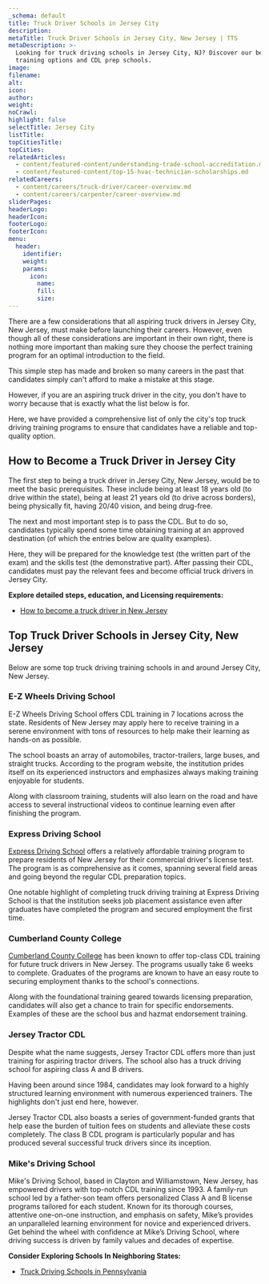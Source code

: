 ```yaml
---
_schema: default
title: Truck Driver Schools in Jersey City
description:
metaTitle: Truck Driver Schools in Jersey City, New Jersey | TTS
metaDescription: >-
  Looking for truck driving schools in Jersey City, NJ? Discover our best
  training options and CDL prep schools.
image:
filename:
alt:
icon:
author:
weight:
noCrawl:
highlight: false
selectTitle: Jersey City
listTitle:
topCitiesTitle:
topCities:
relatedArticles:
  - content/featured-content/understanding-trade-school-accreditation.md
  - content/featured-content/top-15-hvac-technician-scholarships.md
relatedCareers:
  - content/careers/truck-driver/career-overview.md
  - content/careers/carpenter/career-overview.md
sliderPages:
headerLogo:
headerIcon:
footerLogo:
footerIcon:
menu:
  header:
    identifier:
    weight:
    params:
      icon:
        name:
        fill:
        size:
---
```

There are a few considerations that all aspiring truck drivers in Jersey City, New Jersey, must make before launching their careers. However, even though all of these considerations are important in their own right, there is nothing more important than making sure they choose the perfect training program for an optimal introduction to the field.

This simple step has made and broken so many careers in the past that candidates simply can't afford to make a mistake at this stage.

However, if you are an aspiring truck driver in the city, you don't have to worry because that is exactly what the list below is for.

Here, we have provided a comprehensive list of only the city's top truck driving training programs to ensure that candidates have a reliable and top-quality option.

## **How to Become a Truck Driver in Jersey City**

The first step to being a truck driver in Jersey City, New Jersey, would be to meet the basic prerequisites. These include being at least 18 years old (to drive within the state), being at least 21 years old (to drive across borders), being physically fit, having 20/40 vision, and being drug-free.

The next and most important step is to pass the CDL. But to do so, candidates typically spend some time obtaining training at an approved destination (of which the entries below are quality examples).

Here, they will be prepared for the knowledge test (the written part of the exam) and the skills test (the demonstrative part). After passing their CDL, candidates must pay the relevant fees and become official truck drivers in Jersey City.

**Explore detailed steps, education, and Licensing requirements:**

* [How to become a truck driver in New Jersey](https://toptradeschools.com/near-you/truck-driver/new-jersey/)

## **Top Truck Driver Schools in Jersey City, New Jersey**

Below are some top truck driving training schools in and around Jersey City, New Jersey.

### **E-Z Wheels Driving School**

E-Z Wheels Driving School offers CDL training in 7 locations across the state. Residents of New Jersey may apply here to receive training in a serene environment with tons of resources to help make their learning as hands-on as possible.

The school boasts an array of automobiles, tractor-trailers, large buses, and straight trucks. According to the program website, the institution prides itself on its experienced instructors and emphasizes always making training enjoyable for students.

Along with classroom training, students will also learn on the road and have access to several instructional videos to continue learning even after finishing the program.

### **Express Driving School**

[Express Driving School](https://express-drivingschool.com/) offers a relatively affordable training program to prepare residents of New Jersey for their commercial driver's license test. The program is as comprehensive as it comes, spanning several field areas and going beyond the regular CDL preparation topics.

One notable highlight of completing truck driving training at Express Driving School is that the institution seeks job placement assistance even after graduates have completed the program and secured employment the first time.

### Cumberland County College

[Cumberland County College](https://www.rcsj.edu/) has been known to offer top-class CDL training for future truck drivers in New Jersey. The programs usually take 6 weeks to complete. Graduates of the programs are known to have an easy route to securing employment thanks to the school's connections.

Along with the foundational training geared towards licensing preparation, candidates will also get a chance to train for specific endorsements. Examples of these are the school bus and hazmat endorsement training.

### Jersey Tractor CDL

Despite what the name suggests, Jersey Tractor CDL offers more than just training for aspiring tractor drivers. The school also has a truck driving school for aspiring class A and B drivers.

Having been around since 1984, candidates may look forward to a highly structured learning environment with numerous experienced trainers. The highlights don't just end here, however.

Jersey Tractor CDL also boasts a series of government-funded grants that help ease the burden of tuition fees on students and alleviate these costs completely. The class B CDL program is particularly popular and has produced several successful truck drivers since its inception.

### **Mike's Driving School**

Mike's Driving School, based in Clayton and Williamstown, New Jersey, has empowered drivers with top-notch CDL training since 1993. A family-run school led by a father-son team offers personalized Class A and B license programs tailored for each student. Known for its thorough courses, attentive one-on-one instruction, and emphasis on safety, Mike’s provides an unparalleled learning environment for novice and experienced drivers. Get behind the wheel with confidence at Mike’s Driving School, where driving success is driven by family values and decades of expertise.

**Consider Exploring Schools In Neighboring States:**

* [Truck Driving Schools in Pennsylvania](https://toptradeschools.com/near-you/truck-driver/pennsylvania/)
